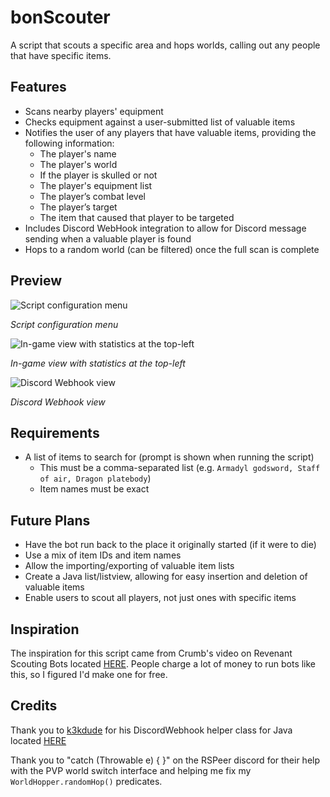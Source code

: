 # bonScouter
A script that scouts a specific area and hops worlds, calling out any people that have specific items.

## Features
* Scans nearby players' equipment
* Checks equipment against a user-submitted list of valuable items
* Notifies the user of any players that have valuable items, providing the following information:
  * The player's name
  * The player's world
  * If the player is skulled or  not
  * The player's equipment list
  * The player’s combat level
  * The player’s target
  * The item that caused that player to be targeted
* Includes Discord WebHook integration to allow for Discord message sending when a valuable player is found
* Hops to a random world (can be filtered) once the full scan is complete

## Preview
![Script configuration menu](https://i.imgur.com/QKOrfL4.png)

_Script configuration menu_

![In-game view with statistics at the top-left](https://i.imgur.com/qWuroqM.png)

_In-game view with statistics at the top-left_

![Discord Webhook view](https://i.imgur.com/DeJ4ii7.png)

_Discord Webhook view_

## Requirements
* A list of items to search for (prompt is shown when running the script)
  * This must be a comma-separated list (e.g. `Armadyl godsword, Staff of air, Dragon platebody`)
  * Item names must be exact
  
## Future Plans
* Have the bot run back to the place it originally started (if it were to die)
* Use a mix of item IDs and item names
* Allow the importing/exporting of valuable item lists
* Create a Java list/listview, allowing for easy insertion and deletion of valuable items
* Enable users to scout all players, not just ones with specific items

## Inspiration
The inspiration for this script came from Crumb's video on Revenant Scouting Bots located [HERE](https://www.youtube.com/watch?v=FF6R_XamIV0). People charge a lot of money to run bots like this, so I figured I'd make one for free.

## Credits
Thank you to [k3kdude](https://github.com/k3kdude) for his DiscordWebhook helper class for Java located [HERE](https://gist.github.com/k3kdude/fba6f6b37594eae3d6f9475330733bdb#file-discordwebhook-java)

Thank you to "catch (Throwable e) { }" on the RSPeer discord for their help with the PVP world switch interface and helping me fix my `WorldHopper.randomHop()` predicates.

